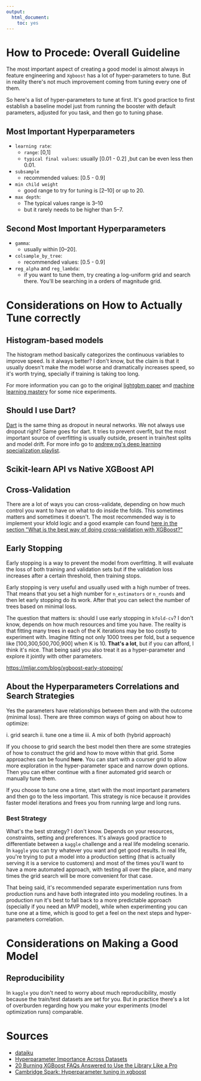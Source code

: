 ```yaml
---
output: 
  html_document: 
    toc: yes
---
```


# How to Procede: Overall Guideline

The most important aspect of creating a good model is almost always in feature engineering and `Xgboost` has a lot of hyper-parameters to tune. But in reality there's not much improvement coming from tuning every one of them. 

So here's a list of hyper-parameters to tune at first. It's good practice to first establish a baseline model just from running the booster with default parameters, adjusted for you task, and then go to tuning phase.


## Most Important Hyperparameters

- `learning rate`: 
  - `range`: [0,1]
  - `typical final values`: usually [0.01 - 0.2] ,but can be even less then 0.01.
- `subsample`
  - recommended values: [0.5 - 0.9]
- `min child weight`
  - good range to try for tuning is [2–10] or up to 20.
- `max depth`: 
  - The typical values range is 3–10
  - but it rarely needs to be higher than 5–7.

## Second Most Important Hyperparameters

- `gamma`:
  - usually within [0–20].
- `colsample_by_tree`:
  - recommended values: [0.5 - 0.9]
- `reg_alpha` and `reg_lambda`:
  - if you want to tune them, try creating a log-uniform grid and search there. You'll be searching in a orders of magnitude grid.


# Considerations on How to Actually Tune correctly

## Histogram-based models

The histogram method basically categorizes the continuous variables to improve speed. Is it always better? I don't know, but the claim is that it usually doesn't make the model worse and dramatically increases speed, so it's worth trying, specially if training is taking too long.

For more information you can go to the original [lightgbm paper](https://papers.nips.cc/paper/2017/file/6449f44a102fde848669bdd9eb6b76fa-Paper.pdf) and [machine learning mastery](https://machinelearningmastery.com/histogram-based-gradient-boosting-ensembles/) for some nice experiments.

## Should I use Dart?

[Dart](http://www.jmlr.org/proceedings/papers/v38/korlakaivinayak15.pdf) is the same thing as dropout in neural networks. We not always use dropout right? Same goes for dart. It tries to prevent overfit, but the most important source of overfitting is usually outside, present in train/test splits and model drift. For more info go to [andrew ng's deep learning specialization playlist](https://www.youtube.com/watch?v=2BH49JG_sTs&list=PLkDaE6sCZn6E7jZ9sN_xHwSHOdjUxUW_b&index=17).

## Scikit-learn API vs Native XGBoost API



## Cross-Validation

There are a lot of ways you can cross-validate, depending on how much control you want to have on what to do inside the folds. This sometimes matters and sometimes it doesn't. The most recommended way is to implement your kfold logic and a good example can found [here in the section "What is the best way of doing cross-validation with XGBoost?"](https://towardsdatascience.com/20-burning-xgboost-faqs-answered-to-use-the-library-like-a-pro-f8013b8df3e4)

## Early Stopping

Early stopping is a way to prevent the model from overfitting. It will evaluate the loss of both training and validation sets but if the validation loss increases after a certain threshold, then training stops.

Early stopping is very useful and usually used with a high number of trees. That means that you set a high number for `n_estimators` or `n_rounds` and then let early stopping do its work. After that you can select the number of trees based on minimal loss.

The question that matters is: should I use early stopping in `kfold-cv`? I don't know, depends on how much resources and time you have. The reality is that fitting many trees in each of the K iterations may be too costly to experiment with. Imagine fitting not only 1000 trees per fold, but a sequence like [100,300,500,700,900] when K is 10. **That's a lot**, but if you can afford, I think it's nice. That being said you also treat it as a hyper-parameter and explore it jointly with other parameters.



https://mljar.com/blog/xgboost-early-stopping/

## About the Hyperparameters Correlations and Search Strategies

Yes the parameters have relationships between them and with the outcome (minimal loss). There are three common ways of going on about how to optimize:

i. grid search
ii. tune one a time
iii. A mix of both (hybrid approach)

If you choose to grid search the best model then there are some strategies of how to construct the grid and how to move within that grid. Some approaches can be found **here**. You can start with a courser grid to allow more exploration in the hyper-parameter space and narrow down options. Then you can either continue with a finer automated grid search or manually tune them.

If you choose to tune one a time, start with the most important parameters and then go to the less important. This strategy is nice because it provides faster model iterations and frees you from running large and long runs.


### Best Strategy

What's the best strategy? I don't know. Depends on your resources, constraints, setting and preferences. It's always good practice to differentiate between a `kaggle` challenge and a real life modeling scenario. In `kaggle` you can try whatever you want and get good results. In real life, you're trying to put a model into a production setting (that is actually serving it is a service to customers) and most of the times you'll want to have a more automated approach, with testing all over the place, and many times the grid search will be more convenient for that case.

That being said, it's recommended separate experimentation runs from production runs and have both integrated into you modeling routines. In a production run it's best to fall back to a more predictable approach (specially if you need an MVP model), while when experimenting you can tune one at a time, which is good to get a feel on the next steps and hyper-parameters correlation.

# Considerations on Making a Good Model

## Reproducibility

In `kaggle` you don't need to worry about much reproducibility, mostly because the train/test datasets are set for you. But in practice there's a lot of overburden regarding how you make your experiments (model optimization runs) comparable. 



# Sources

- [dataiku](https://blog.dataiku.com/narrowing-the-search-which-hyperparameters-really-matter)
- [Hyperparameter Importance Across Datasets](https://arxiv.org/abs/1710.04725)
- [20 Burning XGBoost FAQs Answered to Use the Library Like a Pro](https://towardsdatascience.com/20-burning-xgboost-faqs-answered-to-use-the-library-like-a-pro-f8013b8df3e4)
- [Cambridge Spark: Hyperparameter tuning in  xgboost](https://blog.cambridgespark.com/hyperparameter-tuning-in-xgboost-4ff9100a3b2f)